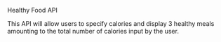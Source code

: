 Healthy Food API

This API will allow users to specify calories and display 3 healthy meals amounting to the total number of calories input by the user.